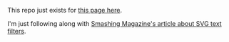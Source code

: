 This repo just exists for [this page here](https://rheber.github.io/text-svg-filters/).

I'm just following along with [Smashing Magazine's article about SVG text filters](https://www.smashingmagazine.com/2015/05/why-the-svg-filter-is-awesome/).
